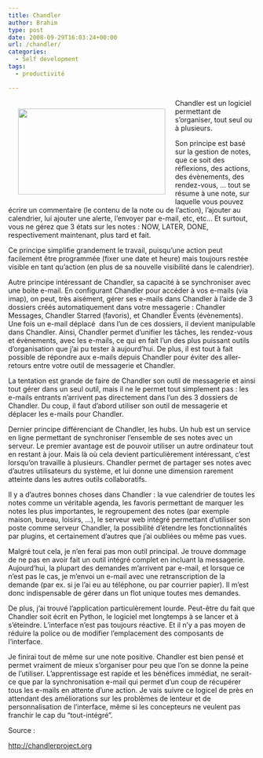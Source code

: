 ```yaml
---
title: Chandler
author: Brahim
type: post
date: 2008-09-29T16:03:24+00:00
url: /chandler/
categories:
  - Self development
tags:
  - productivité

---
```

<img class="alignnone wp-image-1156 size-medium" style="margin: 20px; float: left;" title="Chandler" src="http://brahim.hamdouni.com/wp-uploads/chandler1-300x175.png" alt="" width="300" height="175" srcset="http://brahim.hamdouni.com/wp-uploads/chandler1-300x175.png 300w, http://brahim.hamdouni.com/wp-uploads/chandler1-1024x600.png 1024w, http://brahim.hamdouni.com/wp-uploads/chandler1.png 1280w" sizes="(max-width: 300px) 100vw, 300px" />

Chandler est un logiciel permettant de s&#8217;organiser, tout seul ou à plusieurs.

Son principe est basé sur la gestion de notes, que ce soit des réflexions, des actions, des évènements, des rendez-vous, &#8230; tout se résume à une note, sur laquelle vous pouvez écrire un commentaire (le contenu de la note ou de l&#8217;action), l&#8217;ajouter au calendrier, lui ajouter une alerte, l&#8217;envoyer par e-mail, etc, etc&#8230; Et surtout, vous ne gérez que 3 états sur les notes : NOW, LATER, DONE, respectivement maintenant, plus tard et fait.

<!--more-->

Ce principe simplifie grandement le travail, puisqu&#8217;une action peut facilement être programmée (fixer une date et heure) mais toujours restée visible en tant qu&#8217;action (en plus de sa nouvelle visibilité dans le calendrier).

Autre principe intéressant de Chandler, sa capacité à se synchroniser avec une boite e-mail. En configurant Chandler pour accéder à vos e-mails (via imap), on peut, très aisément, gérer ses e-mails dans Chandler à l&#8217;aide de 3 dossiers créés automatiquement dans votre messagerie : Chandler Messages, Chandler Starred (favoris), et Chandler Events (évènements).  Une fois un e-mail déplacé  dans l&#8217;un de ces dossiers, il devient manipulable dans Chandler. Ainsi, Chandler permet d&#8217;unifier les tâches, les rendez-vous et évènements, avec les e-mails, ce qui en fait l&#8217;un des plus puissant outils d&#8217;organisation que j&#8217;ai pu tester à aujourd&#8217;hui. De plus, il est tout à fait possible de répondre aux e-mails depuis Chandler pour éviter des aller-retours entre votre outil de messagerie et Chandler.

La tentation est grande de faire de Chandler son outil de messagerie et ainsi tout gérer dans un seul outil, mais il ne le permet tout simplement pas : les e-mails entrants n&#8217;arrivent pas directement dans l&#8217;un des 3 dossiers de Chandler. Du coup, il faut d&#8217;abord utiliser son outil de messagerie et déplacer les e-mails pour Chandler.

Dernier principe différenciant de Chandler, les hubs. Un hub est un service en ligne permettant de synchroniser l&#8217;ensemble de ses notes avec un serveur. Le premier avantage est de pouvoir utiliser un autre ordinateur tout en restant à jour. Mais là où cela devient particulièrement intéressant, c&#8217;est lorsqu&#8217;on travaille à plusieurs. Chandler permet de partager ses notes avec d&#8217;autres utilisateurs du système, et lui donne une dimension rarement atteinte dans les autres outils collaboratifs.

Il y a d&#8217;autres bonnes choses dans Chandler : la vue calendrier de toutes les notes comme un véritable agenda, les favoris permettant de marquer les notes les plus importantes, le regroupement des notes (par exemple maison, bureau, loisirs, &#8230;), le serveur web intégré permettant d&#8217;utiliser son poste comme serveur Chandler, la possibilité d&#8217;étendre les fonctionnalités par plugins, et certainement d&#8217;autres que j&#8217;ai oubliées ou même pas vues.

Malgré tout cela, je n&#8217;en ferai pas mon outil principal. Je trouve dommage de ne pas en avoir fait un outil intégré complet en incluant la messagerie. Aujourd&#8217;hui, la plupart des demandes m&#8217;arrivent par e-mail, et lorsque ce n&#8217;est pas le cas, je m&#8217;envoi un e-mail avec une retranscription de la demande (par ex. si je l&#8217;ai eu au téléphone, ou par courrier papier). Il m&#8217;est donc indispensable de gérer dans un flot unique toutes mes demandes.

De plus, j&#8217;ai trouvé l&#8217;application particulèrement lourde. Peut-être du fait que Chandler soit écrit en Python, le logiciel met longtemps à se lancer et à s&#8217;éteindre. L&#8217;interface n&#8217;est pas toujours réactive. Et il n&#8217;y a pas moyen de réduire la police ou de modifier l&#8217;emplacement des composants de l&#8217;interface.

Je finirai tout de même sur une note positive. Chandler est bien pensé et permet vraiment de mieux s&#8217;organiser pour peu que l&#8217;on se donne la peine de l&#8217;utiliser. L&#8217;apprentissage est rapide et les bénéfices immédiat, ne serait-ce que par la synchronisation e-mail qui permet d&#8217;un coup de récupérer tous les e-mails en attente d&#8217;une action. Je vais suivre ce logicel de près en attendant des améliorations sur les problèmes de lenteur et de personnalisation de l&#8217;interface, même si les concepteurs ne veulent pas franchir le cap du &#8220;tout-intégré&#8221;.

Source :

<a href="http://chandlerproject.org" target="_blank">http://chandlerproject.org</a>